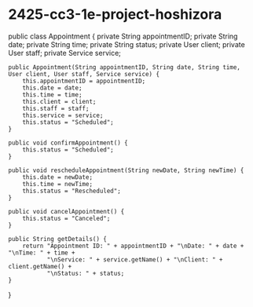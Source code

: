 # 2425-cc3-1e-project-hoshizora
public class Appointment {
    private String appointmentID;
    private String date;
    private String time;
    private String status;
    private User client;
    private User staff;
    private Service service;

    public Appointment(String appointmentID, String date, String time, User client, User staff, Service service) {
        this.appointmentID = appointmentID;
        this.date = date;
        this.time = time;
        this.client = client;
        this.staff = staff;
        this.service = service;
        this.status = "Scheduled";
    }

    public void confirmAppointment() {
        this.status = "Scheduled";
    }

    public void rescheduleAppointment(String newDate, String newTime) {
        this.date = newDate;
        this.time = newTime;
        this.status = "Rescheduled";
    }

    public void cancelAppointment() {
        this.status = "Canceled";
    }

    public String getDetails() {
        return "Appointment ID: " + appointmentID + "\nDate: " + date + "\nTime: " + time + 
               "\nService: " + service.getName() + "\nClient: " + client.getName() + 
               "\nStatus: " + status;
    }
}
